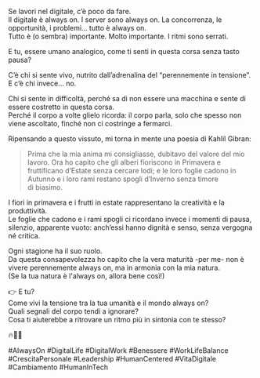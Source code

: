 Se lavori nel digitale, c’è poco da fare.  
Il digitale è always on. I server sono always on. La concorrenza, le opportunità, i problemi… tutto è always on.  
Tutto è (o sembra) importante. Molto importante. I ritmi sono serrati.

E tu, essere umano analogico, come ti senti in questa corsa senza tasto pausa?

C’è chi si sente vivo, nutrito dall’adrenalina del “perennemente in tensione”.  
E c’è chi invece... no.

Chi si sente in difficoltà, perché sa di non essere una macchina e sente di essere costretto in questa corsa.  
Perché il corpo a volte glielo ricorda: il corpo parla, solo che spesso non viene ascoltato, finché non ci costringe a fermarci.

Ripensando a questo vissuto, mi torna in mente una poesia di Kahlil Gibran:
> Prima che la mia anima mi consigliasse, dubitavo del valore del mio lavoro.
Ora ho capito che gli alberi fioriscono in Primavera e fruttificano d’Estate senza cercare lodi; e le loro foglie cadono in Autunno e i loro rami restano spogli d’Inverno senza timore di biasimo.

I fiori in primavera e i frutti in estate rappresentano la creatività e la produttività.  
Le foglie che cadono e i rami spogli ci ricordano invece i momenti di pausa, silenzio, apparente vuoto: anch’essi hanno dignità e senso, senza vergogna né critica.

Ogni stagione ha il suo ruolo.  
Da questa consapevolezza ho capito che la vera maturità -per me- non è vivere perennemente always on, ma in armonia con la mia natura.  
(Se la tua natura è l'always on, allora bene così!)

👉 E tu?  
Come vivi la tensione tra la tua umanità e il mondo always on?  
Quali segnali del corpo tendi a ignorare?  
Cosa ti aiuterebbe a ritrovare un ritmo più in sintonia con te stesso?  

🔥🙏🏼

#AlwaysOn #DigitalLife #DigitalWork #Benessere #WorkLifeBalance #CrescitaPersonale #Leadership #HumanCentered #VitaDigitale #Cambiamento #HumanInTech
